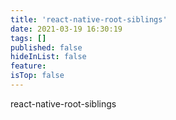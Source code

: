 ```yaml
---
title: 'react-native-root-siblings'
date: 2021-03-19 16:30:19
tags: []
published: false
hideInList: false
feature: 
isTop: false
---
```

react-native-root-siblings